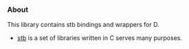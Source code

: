 ### About

This library contains stb bindings and wrappers for D.

* [stb](https://github.com/nothings/stb) is a set of libraries written in C serves many purposes.
